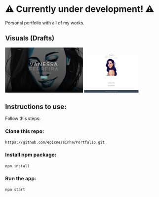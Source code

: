 
#  ⚠️ Currently under development! ⚠️


Personal portfolio with all of my works.



## Visuals (Drafts)
<img src="https://github.com/epicnessinha/Portfolio/blob/master/public/assets/homepagedraft.png?raw=true" alt="Homepage" width="50%"/> <img src="https://github.com/epicnessinha/Portfolio/blob/master/public/assets/projectsdraft.png?raw=true" alt="Projects" width="35%"/> 

## Instructions to use:

Follow this steps:

### Clone this repo:

`https://github.com/epicnessinha/Portfolio.git`

### Install npm package:

`npm install`

### Run the app:

`npm start`


